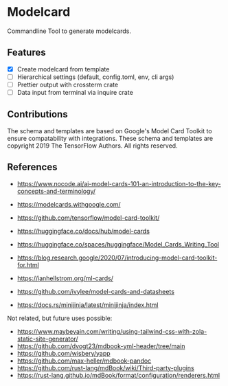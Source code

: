 # Modelcard

Commandline Tool to generate modelcards.

## Features

- [x] Create modelcard from template
- [ ] Hierarchical settings (default, config.toml, env, cli args)
- [ ] Prettier output with crossterm crate
- [ ] Data input from terminal via inquire crate

## Contributions

The schema and templates are based on Google's Model Card Toolkit to ensure compatability with integrations.
These schema and templates are copyright 2019 The TensorFlow Authors. All rights reserved.

## References

- <https://www.nocode.ai/ai-model-cards-101-an-introduction-to-the-key-concepts-and-terminology/>
- <https://modelcards.withgoogle.com/>
- <https://github.com/tensorflow/model-card-toolkit/>
- <https://huggingface.co/docs/hub/model-cards>
- <https://huggingface.co/spaces/huggingface/Model_Cards_Writing_Tool>
- <https://blog.research.google/2020/07/introducing-model-card-toolkit-for.html>
- <https://ianhellstrom.org/ml-cards/>
- <https://github.com/ivylee/model-cards-and-datasheets>

- <https://docs.rs/minijinja/latest/minijinja/index.html>

Not related, but future uses possible:

- <https://www.maybevain.com/writing/using-tailwind-css-with-zola-static-site-generator/>
- <https://github.com/dvogt23/mdbook-yml-header/tree/main>
- <https://github.com/wisbery/yapp>
- <https://github.com/max-heller/mdbook-pandoc>
- <https://github.com/rust-lang/mdBook/wiki/Third-party-plugins>
- <https://rust-lang.github.io/mdBook/format/configuration/renderers.html>

